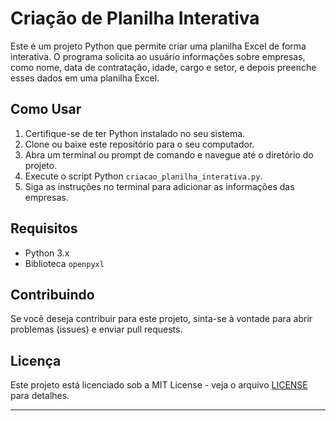 # Criação de Planilha Interativa

Este é um projeto Python que permite criar uma planilha Excel de forma interativa. O programa solicita ao usuário informações sobre empresas, como nome, data de contratação, idade, cargo e setor, e depois preenche esses dados em uma planilha Excel.

## Como Usar

1. Certifique-se de ter Python instalado no seu sistema.
2. Clone ou baixe este repositório para o seu computador.
3. Abra um terminal ou prompt de comando e navegue até o diretório do projeto.
4. Execute o script Python `criacao_planilha_interativa.py`.
5. Siga as instruções no terminal para adicionar as informações das empresas.

## Requisitos

- Python 3.x
- Biblioteca `openpyxl`

## Contribuindo

Se você deseja contribuir para este projeto, sinta-se à vontade para abrir problemas (issues) e enviar pull requests.

## Licença

Este projeto está licenciado sob a MIT License - veja o arquivo [LICENSE](LICENSE) para detalhes.

---
